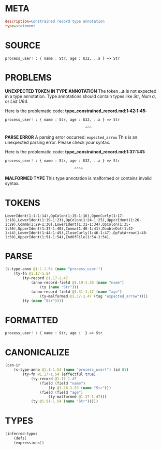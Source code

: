 # META
~~~ini
description=Constrained record type annotation
type=statement
~~~
# SOURCE
~~~roc
process_user! : { name : Str, age : U32, ..a } => Str
~~~
# PROBLEMS
**UNEXPECTED TOKEN IN TYPE ANNOTATION**
The token **..a** is not expected in a type annotation.
Type annotations should contain types like _Str_, _Num a_, or _List U64_.

Here is the problematic code:
**type_constrained_record.md:1:42:1:45:**
```roc
process_user! : { name : Str, age : U32, ..a } => Str
```
                                         ^^^


**PARSE ERROR**
A parsing error occurred: `expected_arrow`
This is an unexpected parsing error. Please check your syntax.

Here is the problematic code:
**type_constrained_record.md:1:37:1:41:**
```roc
process_user! : { name : Str, age : U32, ..a } => Str
```
                                    ^^^^


**MALFORMED TYPE**
This type annotation is malformed or contains invalid syntax.

# TOKENS
~~~zig
LowerIdent(1:1-1:14),OpColon(1:15-1:16),OpenCurly(1:17-1:18),LowerIdent(1:19-1:23),OpColon(1:24-1:25),UpperIdent(1:26-1:29),Comma(1:29-1:30),LowerIdent(1:31-1:34),OpColon(1:35-1:36),UpperIdent(1:37-1:40),Comma(1:40-1:41),DoubleDot(1:42-1:44),LowerIdent(1:44-1:45),CloseCurly(1:46-1:47),OpFatArrow(1:48-1:50),UpperIdent(1:51-1:54),EndOfFile(1:54-1:54),
~~~
# PARSE
~~~clojure
(s-type-anno @1.1-1.54 (name "process_user!")
	(ty-fn @1.17-1.54
		(ty-record @1.17-1.47
			(anno-record-field @1.19-1.30 (name "name")
				(ty (name "Str")))
			(anno-record-field @1.31-1.47 (name "age")
				(ty-malformed @1.37-1.47 (tag "expected_arrow"))))
		(ty (name "Str"))))
~~~
# FORMATTED
~~~roc
process_user! : { name : Str, age :  } => Str
~~~
# CANONICALIZE
~~~clojure
(can-ir
	(s-type-anno @1.1-1.54 (name "process_user!") (id 81)
		(ty-fn @1.17-1.54 (effectful true)
			(ty-record @1.17-1.47
				(field (field "name")
					(ty @1.26-1.29 (name "Str")))
				(field (field "age")
					(ty-malformed @1.37-1.47)))
			(ty @1.51-1.54 (name "Str")))))
~~~
# TYPES
~~~clojure
(inferred-types
	(defs)
	(expressions))
~~~
